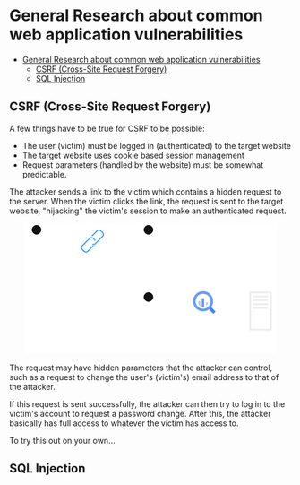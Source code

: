 # General Research about common web application vulnerabilities
- [General Research about common web application vulnerabilities](#general-research-about-common-web-application-vulnerabilities)
  - [CSRF (Cross-Site Request Forgery)](#csrf-cross-site-request-forgery)
  - [SQL Injection](#sql-injection)

## CSRF (Cross-Site Request Forgery)

A few things have to be true for CSRF to be possible:
- The user (victim) must be logged in (authenticated) to the target website
- The target website uses cookie based session management
- Request parameters (handled by the website) must be somewhat predictable.

The attacker sends a link to the victim which contains a hidden request to the server. When the victim clicks the link, the request is sent to the target website, "hijacking" the victim's session to make an authenticated request. 

<p align="center">
  <img src="./images/csrf_1.png">
</p>

The request may have hidden parameters that the attacker can control, such as a request to change the user's (victim's) email address to that of the attacker. 


If this request is sent successfully, the attacker can then try to log in to the victim's account to request a password change. After this, the attacker basically has full access to whatever the victim has access to.

To try this out on your own...

## SQL Injection

